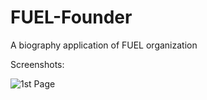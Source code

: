 # FUEL-Founder
A biography application of FUEL organization

Screenshots:

![1st Page](master/1st.jpeg)
